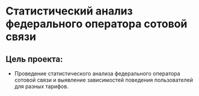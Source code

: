 # Статистический анализ федерального оператора сотовой связи


## Цель проекта:
- Проведение статистического анализа федерального оператора сотовой связи и выявление зависимостей поведения пользователей для разных тарифов.
